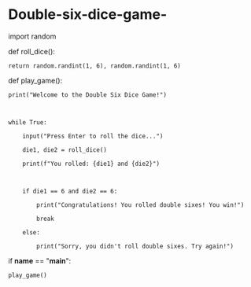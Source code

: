 # Double-six-dice-game-
import random



def roll_dice():

    return random.randint(1, 6), random.randint(1, 6)



def play_game():

    print("Welcome to the Double Six Dice Game!")

    

    while True:

        input("Press Enter to roll the dice...")

        die1, die2 = roll_dice()

        print(f"You rolled: {die1} and {die2}")

        

        if die1 == 6 and die2 == 6:

            print("Congratulations! You rolled double sixes! You win!")

            break

        else:

            print("Sorry, you didn't roll double sixes. Try again!")



if __name__ == "__main__":

    play_game()
